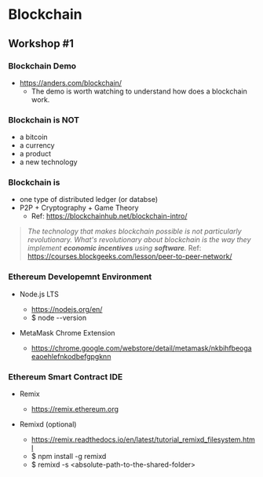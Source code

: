 # Blockchain

## Workshop #1

### Blockchain Demo
* https://anders.com/blockchain/
    * The demo is worth watching to understand how does a blockchain work. 


### Blockchain is NOT
* a bitcoin
* a currency
* a product
* a new technology

### Blockchain is
* one type of distributed ledger (or databse)
* P2P + Cryptography + Game Theory
    * Ref: https://blockchainhub.net/blockchain-intro/

> *The technology that makes blockchain possible is not particularly revolutionary. What's revolutionary about blockchain is the way they implement **economic incentives** using **software**.*
Ref: https://courses.blockgeeks.com/lesson/peer-to-peer-network/

### Ethereum Developemnt Environment

* Node.js LTS
    * https://nodejs.org/en/
    * $ node --version

* MetaMask Chrome Extension
    * https://chrome.google.com/webstore/detail/metamask/nkbihfbeogaeaoehlefnkodbefgpgknn


### Ethereum Smart Contract IDE

* Remix
    * https://remix.ethereum.org

* Remixd (optional)
    * https://remix.readthedocs.io/en/latest/tutorial_remixd_filesystem.html
    * $ npm install -g remixd
    * $ remixd -s \<absolute-path-to-the-shared-folder\>